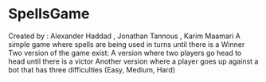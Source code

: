 # SpellsGame
Created by : Alexander Haddad , Jonathan Tannous , Karim Maamari
A simple game where spells are being used in turns until there is a Winner
Two version of the game exist: 
A version where two players go head to head until there is a victor
Another version where a player goes up against a bot that has three difficulties (Easy, Medium, Hard)
